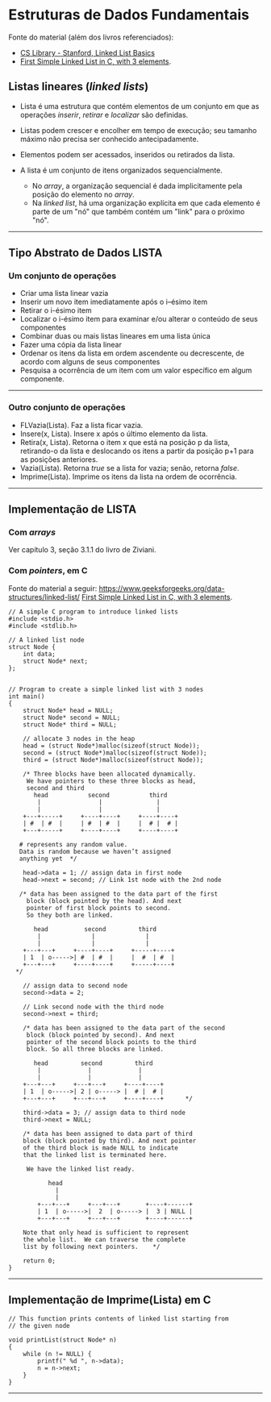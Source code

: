 # Estruturas de Dados Fundamentais

Fonte do material (além dos livros referenciados):
   - [CS Library - Stanford, Linked List Basics](http://cslibrary.stanford.edu/103/LinkedListBasics.pdf)
   - [First Simple Linked List in C, with 3 elements](https://www.geeksforgeeks.org/linked-list-set-1-introduction/).

## Listas lineares (_linked lists_)

- Lista é uma estrutura que contém elementos de um conjunto em que as operações _inserir_, _retirar_ e _localizar_ são definidas.

- Listas podem crescer e encolher em tempo de execução; seu tamanho máximo não precisa ser conhecido antecipadamente.

- Elementos podem ser acessados, inseridos ou retirados da lista.

- A lista é um conjunto de itens organizados sequencialmente. 
   - No _array_, a organização sequencial é dada implicitamente pela posição do elemento no _array_.
   - Na _linked list_, há uma organização explícita em que cada elemento é parte de um "nó" que também contém um "link" para o próximo "nó".

---

## Tipo Abstrato de Dados LISTA

### Um conjunto de operações

   - Criar uma lista linear vazia
   - Inserir um novo item imediatamente após o i–ésimo item
   - Retirar o i-ésimo item
   - Localizar o i-ésimo item para examinar e/ou alterar o conteúdo de seus componentes
   - Combinar duas ou mais listas lineares em uma lista única
   - Fazer uma cópia da lista linear
   - Ordenar os itens da lista em ordem ascendente ou decrescente, de acordo com alguns de seus componentes
   - Pesquisa a ocorrência de um item com um valor específico em algum componente. 

---

### Outro conjunto de operações

   - FLVazia(Lista). Faz a lista ficar vazia.
   - Insere(x, Lista). Insere x após o último elemento da lista.
   - Retira(x, Lista). Retorna o item x que está na posição p da lista, retirando-o da lista e deslocando os itens a partir da posição p+1 para as posições anteriores.
   - Vazia(Lista). Retorna _true_ se a lista for vazia; senão, retorna _false_.
   - Imprime(Lista). Imprime os itens da lista na ordem de ocorrência.

---

## Implementação de LISTA

### Com _arrays_

Ver capítulo 3, seção 3.1.1 do livro de Ziviani.


### Com _pointers_, em C

Fonte do material a seguir: https://www.geeksforgeeks.org/data-structures/linked-list/ 
[First Simple Linked List in C, with 3 elements](https://www.geeksforgeeks.org/linked-list-set-1-introduction/).

```
// A simple C program to introduce linked lists 
#include <stdio.h> 
#include <stdlib.h> 
  
// A linked list node 
struct Node { 
    int data; 
    struct Node* next; 
}; 
  

// Program to create a simple linked list with 3 nodes 
int main() 
{ 
    struct Node* head = NULL; 
    struct Node* second = NULL; 
    struct Node* third = NULL; 
  
    // allocate 3 nodes in the heap 
    head = (struct Node*)malloc(sizeof(struct Node)); 
    second = (struct Node*)malloc(sizeof(struct Node)); 
    third = (struct Node*)malloc(sizeof(struct Node)); 

    /* Three blocks have been allocated dynamically.  
     We have pointers to these three blocks as head, 
     second and third      
       head           second           third 
        |                |               | 
        |                |               | 
    +---+-----+     +----+----+     +----+----+ 
    | #  | #  |     | #  | #  |     |  # |  # | 
    +---+-----+     +----+----+     +----+----+ 
     
   # represents any random value. 
   Data is random because we haven’t assigned  
   anything yet  */
  
    head->data = 1; // assign data in first node 
    head->next = second; // Link 1st node with the 2nd node 

   /* data has been assigned to the data part of the first 
     block (block pointed by the head). And next 
     pointer of first block points to second.   
     So they both are linked. 
  
       head          second         third 
        |              |              | 
        |              |              | 
    +---+---+     +----+----+     +-----+----+ 
    | 1  | o----->| #  | #  |     |  #  | #  | 
    +---+---+     +----+----+     +-----+----+     
  */
  
    // assign data to second node 
    second->data = 2; 
  
    // Link second node with the third node 
    second->next = third; 
  
    /* data has been assigned to the data part of the second 
     block (block pointed by second). And next 
     pointer of the second block points to the third  
     block. So all three blocks are linked. 
    
       head         second         third 
        |             |             | 
        |             |             | 
    +---+---+     +---+---+     +----+----+ 
    | 1  | o----->| 2 | o-----> |  # |  # | 
    +---+---+     +---+---+     +----+----+      */
  
    third->data = 3; // assign data to third node 
    third->next = NULL; 
  
    /* data has been assigned to data part of third 
    block (block pointed by third). And next pointer 
    of the third block is made NULL to indicate 
    that the linked list is terminated here. 
  
     We have the linked list ready.   
  
           head     
             | 
             |  
        +---+---+     +---+---+       +----+------+ 
        | 1  | o----->|  2  | o-----> |  3 | NULL | 
        +---+---+     +---+---+       +----+------+        
     
    Note that only head is sufficient to represent  
    the whole list.  We can traverse the complete  
    list by following next pointers.    */
  
    return 0; 
} 

```

---

## Implementação de Imprime(Lista) em C

```
// This function prints contents of linked list starting from 
// the given node 

void printList(struct Node* n) 
{ 
    while (n != NULL) { 
        printf(" %d ", n->data); 
        n = n->next; 
    } 
} 
```

---


